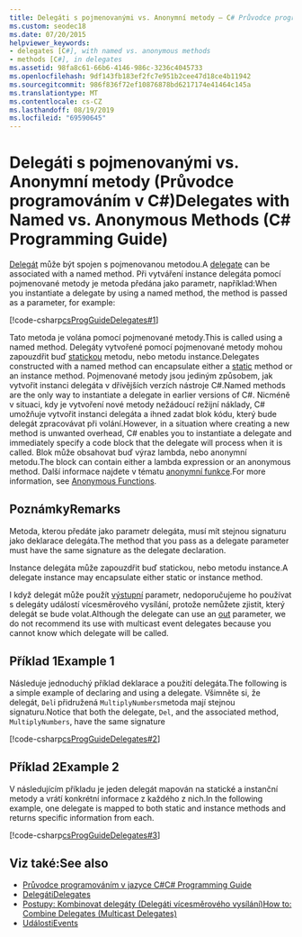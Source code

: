 ```yaml
---
title: Delegáti s pojmenovanými vs. Anonymní metody – C# Průvodce programováním
ms.custom: seodec18
ms.date: 07/20/2015
helpviewer_keywords:
- delegates [C#], with named vs. anonymous methods
- methods [C#], in delegates
ms.assetid: 98fa8c61-66b6-4146-986c-3236c4045733
ms.openlocfilehash: 9df143fb183ef2fc7e951b2cee47d18ce4b11942
ms.sourcegitcommit: 986f836f72ef10876878bd6217174e41464c145a
ms.translationtype: MT
ms.contentlocale: cs-CZ
ms.lasthandoff: 08/19/2019
ms.locfileid: "69590645"
---
```

# <a name="delegates-with-named-vs-anonymous-methods-c-programming-guide"></a><span data-ttu-id="95306-102">Delegáti s pojmenovanými vs. Anonymní metody (Průvodce programováním v C#)</span><span class="sxs-lookup"><span data-stu-id="95306-102">Delegates with Named vs. Anonymous Methods (C# Programming Guide)</span></span>
<span data-ttu-id="95306-103">[Delegát](../../language-reference/keywords/delegate.md) může být spojen s pojmenovanou metodou.</span><span class="sxs-lookup"><span data-stu-id="95306-103">A [delegate](../../language-reference/keywords/delegate.md) can be associated with a named method.</span></span> <span data-ttu-id="95306-104">Při vytváření instance delegáta pomocí pojmenované metody je metoda předána jako parametr, například:</span><span class="sxs-lookup"><span data-stu-id="95306-104">When you instantiate a delegate by using a named method, the method is passed as a parameter, for example:</span></span>  
  
 [!code-csharp[csProgGuideDelegates#1](~/samples/snippets/csharp/VS_Snippets_VBCSharp/csProgGuideDelegates/CS/Delegates.cs#1)]  
  
 <span data-ttu-id="95306-105">Tato metoda je volána pomocí pojmenované metody.</span><span class="sxs-lookup"><span data-stu-id="95306-105">This is called using a named method.</span></span> <span data-ttu-id="95306-106">Delegáty vytvořené pomocí pojmenované metody mohou zapouzdřit buď [statickou](../../language-reference/keywords/static.md) metodu, nebo metodu instance.</span><span class="sxs-lookup"><span data-stu-id="95306-106">Delegates constructed with a named method can encapsulate either a [static](../../language-reference/keywords/static.md) method or an instance method.</span></span> <span data-ttu-id="95306-107">Pojmenované metody jsou jediným způsobem, jak vytvořit instanci delegáta v dřívějších verzích nástroje C#.</span><span class="sxs-lookup"><span data-stu-id="95306-107">Named methods are the only way to instantiate a delegate in earlier versions of C#.</span></span> <span data-ttu-id="95306-108">Nicméně v situaci, kdy je vytvoření nové metody nežádoucí režijní náklady, C# umožňuje vytvořit instanci delegáta a ihned zadat blok kódu, který bude delegát zpracovávat při volání.</span><span class="sxs-lookup"><span data-stu-id="95306-108">However, in a situation where creating a new method is unwanted overhead, C# enables you to instantiate a delegate and immediately specify a code block that the delegate will process when it is called.</span></span> <span data-ttu-id="95306-109">Blok může obsahovat buď výraz lambda, nebo anonymní metodu.</span><span class="sxs-lookup"><span data-stu-id="95306-109">The block can contain either a lambda expression or an anonymous method.</span></span> <span data-ttu-id="95306-110">Další informace najdete v tématu [anonymní funkce](../statements-expressions-operators/anonymous-functions.md).</span><span class="sxs-lookup"><span data-stu-id="95306-110">For more information, see [Anonymous Functions](../statements-expressions-operators/anonymous-functions.md).</span></span>  
  
## <a name="remarks"></a><span data-ttu-id="95306-111">Poznámky</span><span class="sxs-lookup"><span data-stu-id="95306-111">Remarks</span></span>  
 <span data-ttu-id="95306-112">Metoda, kterou předáte jako parametr delegáta, musí mít stejnou signaturu jako deklarace delegáta.</span><span class="sxs-lookup"><span data-stu-id="95306-112">The method that you pass as a delegate parameter must have the same signature as the delegate declaration.</span></span>  
  
 <span data-ttu-id="95306-113">Instance delegáta může zapouzdřit buď statickou, nebo metodu instance.</span><span class="sxs-lookup"><span data-stu-id="95306-113">A delegate instance may encapsulate either static or instance method.</span></span>  
  
 <span data-ttu-id="95306-114">I když delegát může použít [výstupní](../../language-reference/keywords/out-parameter-modifier.md) parametr, nedoporučujeme ho používat s delegáty událostí vícesměrového vysílání, protože nemůžete zjistit, který delegát se bude volat.</span><span class="sxs-lookup"><span data-stu-id="95306-114">Although the delegate can use an [out](../../language-reference/keywords/out-parameter-modifier.md) parameter, we do not recommend its use with multicast event delegates because you cannot know which delegate will be called.</span></span>  
  
## <a name="example-1"></a><span data-ttu-id="95306-115">Příklad 1</span><span class="sxs-lookup"><span data-stu-id="95306-115">Example 1</span></span>  
 <span data-ttu-id="95306-116">Následuje jednoduchý příklad deklarace a použití delegáta.</span><span class="sxs-lookup"><span data-stu-id="95306-116">The following is a simple example of declaring and using a delegate.</span></span> <span data-ttu-id="95306-117">Všimněte si, že delegát, `Del`i přidružená `MultiplyNumbers`metoda mají stejnou signaturu.</span><span class="sxs-lookup"><span data-stu-id="95306-117">Notice that both the delegate, `Del`, and the associated method, `MultiplyNumbers`, have the same signature</span></span>  
  
 [!code-csharp[csProgGuideDelegates#2](~/samples/snippets/csharp/VS_Snippets_VBCSharp/csProgGuideDelegates/CS/Delegates.cs#2)]  
  
## <a name="example-2"></a><span data-ttu-id="95306-118">Příklad 2</span><span class="sxs-lookup"><span data-stu-id="95306-118">Example 2</span></span>  
 <span data-ttu-id="95306-119">V následujícím příkladu je jeden delegát mapován na statické a instanční metody a vrátí konkrétní informace z každého z nich.</span><span class="sxs-lookup"><span data-stu-id="95306-119">In the following example, one delegate is mapped to both static and instance methods and returns specific information from each.</span></span>  
  
 [!code-csharp[csProgGuideDelegates#3](~/samples/snippets/csharp/VS_Snippets_VBCSharp/csProgGuideDelegates/CS/Delegates.cs#3)]  
  
## <a name="see-also"></a><span data-ttu-id="95306-120">Viz také:</span><span class="sxs-lookup"><span data-stu-id="95306-120">See also</span></span>

- [<span data-ttu-id="95306-121">Průvodce programováním v jazyce C#</span><span class="sxs-lookup"><span data-stu-id="95306-121">C# Programming Guide</span></span>](../index.md)
- [<span data-ttu-id="95306-122">Delegáti</span><span class="sxs-lookup"><span data-stu-id="95306-122">Delegates</span></span>](./index.md)
- [<span data-ttu-id="95306-123">Postupy: Kombinovat delegáty (Delegáti vícesměrového vysílání)</span><span class="sxs-lookup"><span data-stu-id="95306-123">How to: Combine Delegates (Multicast Delegates)</span></span>](./how-to-combine-delegates-multicast-delegates.md)
- [<span data-ttu-id="95306-124">Události</span><span class="sxs-lookup"><span data-stu-id="95306-124">Events</span></span>](../events/index.md)
